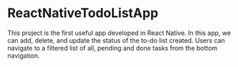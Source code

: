 # ReactNativeTodoListApp
This project is the first useful app developed in React Native.
In this app, we can add, delete, and update the status of the to-do list created.
Users can navigate to a filtered list of all, pending and done tasks from the bottom navigation.
